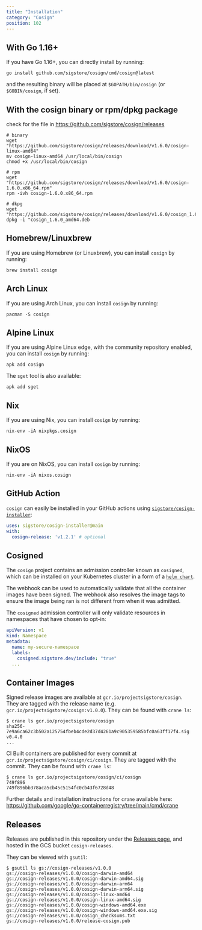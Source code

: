```yaml
---
title: "Installation"
category: "Cosign"
position: 102
---
```


## With Go 1.16+

If you have Go 1.16+, you can directly install by running:

```console
go install github.com/sigstore/cosign/cmd/cosign@latest
```

and the resulting binary will be placed at `$GOPATH/bin/cosign` (or `$GOBIN/cosign`, if set).


## With the cosign binary or rpm/dpkg package

check for the file in https://github.com/sigstore/cosign/releases

```console
# binary
wget "https://github.com/sigstore/cosign/releases/download/v1.6.0/cosign-linux-amd64"
mv cosign-linux-amd64 /usr/local/bin/cosign
chmod +x /usr/local/bin/cosign

# rpm
wget "https://github.com/sigstore/cosign/releases/download/v1.6.0/cosign-1.6.0.x86_64.rpm"
rpm -ivh cosign-1.6.0.x86_64.rpm

# dkpg
wget "https://github.com/sigstore/cosign/releases/download/v1.6.0/cosign_1.6.0_amd64.deb"
dpkg -i "cosign_1.6.0_amd64.deb
```

## Homebrew/Linuxbrew

If you are using Homebrew (or Linuxbrew), you can install `cosign` by running:

```console
brew install cosign
```

## Arch Linux

If you are using Arch Linux, you can install `cosign` by running:

```console
pacman -S cosign
```

## Alpine Linux

If you are using Alpine Linux edge, with the community repository enabled,
you can install `cosign` by running:

```console
apk add cosign
```

The `sget` tool is also available:

```console
apk add sget
```

## Nix

If you are using Nix, you can install `cosign` by running:

```console
nix-env -iA nixpkgs.cosign
```

## NixOS

If you are on NixOS, you can install `cosign` by running:

```console
nix-env -iA nixos.cosign
```

## GitHub Action

`cosign` can easily be installed in your GitHub actions using [`sigstore/cosign-installer`](https://github.com/marketplace/actions/cosign-installer):

```yaml
uses: sigstore/cosign-installer@main
with:
  cosign-release: 'v1.2.1' # optional
```

## Cosigned

The `cosign` project contains an admission controller known as `cosigned`, which can be installed on your Kubernetes cluster in a form of a [`helm chart`](https://github.com/sigstore/helm-charts/tree/main/charts/cosigned).

The webhook can be used to automatically validate that all the container images have been signed.
The webhook also resolves the image tags to ensure the image being ran is not different from when it was admitted.

The `cosigned` admission controller will only validate resources in namespaces
that have chosen to opt-in:

```yaml
apiVersion: v1
kind: Namespace
metadata:
  name: my-secure-namespace
  labels:
    cosigned.sigstore.dev/include: "true"
  ...
```

## Container Images

Signed release images are available at `gcr.io/projectsigstore/cosign`.
They are tagged with the release name (e.g. `gcr.io/projectsigstore/cosign:v1.0.0`).
They can be found with `crane ls`:

```console
$ crane ls gcr.io/projectsigstore/cosign
sha256-7e9a6ca62c3b502a125754fbeb4cde2d37d4261a9c905359585bfc0a63ff17f4.sig
v0.4.0
...
```

CI Built containers are published for every commit at `gcr.io/projectsigstore/cosign/ci/cosign`.
They are tagged with the commit.
They can be found with `crane ls`:

```console
$ crane ls gcr.io/projectsigstore/cosign/ci/cosign
749f896
749f896bb378aca5cb45c5154fc0cb43f6728d48
```

Further details and installation instructions for `crane` available here: https://github.com/google/go-containerregistry/tree/main/cmd/crane

## Releases

Releases are published in this repository under the [Releases page](https://github.com/sigstore/cosign/releases), and hosted in the GCS bucket `cosign-releases`.

They can be viewed with `gsutil`:

```console
$ gsutil ls gs://cosign-releases/v1.0.0
gs://cosign-releases/v1.0.0/cosign-darwin-amd64
gs://cosign-releases/v1.0.0/cosign-darwin-amd64.sig
gs://cosign-releases/v1.0.0/cosign-darwin-arm64
gs://cosign-releases/v1.0.0/cosign-darwin-arm64.sig
gs://cosign-releases/v1.0.0/cosign-linux-amd64
gs://cosign-releases/v1.0.0/cosign-linux-amd64.sig
gs://cosign-releases/v1.0.0/cosign-windows-amd64.exe
gs://cosign-releases/v1.0.0/cosign-windows-amd64.exe.sig
gs://cosign-releases/v1.0.0/cosign_checksums.txt
gs://cosign-releases/v1.0.0/release-cosign.pub
```
